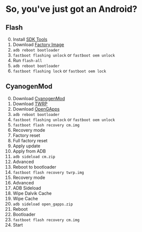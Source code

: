 # So, you've just got an Android?
## Flash
0. Install [SDK Tools](https://developer.android.com/studio/)
0. Download [Factory Image](https://developers.google.com/android/images)
0. `adb reboot bootloader`
0. `fastboot flashing unlock` or `fastboot oem unlock`
0. Run `flash-all`
0. `adb reboot bootloader`
0. `fastboot flashing lock` or `fastboot oem lock`

## CyanogenMod
0. Download [CyanogenMod](https://download.cyanogenmod.org/)
0. Download [TWRP](https://twrp.me/)
0. Download [OpenGApps](http://opengapps.org/)
0. `adb reboot bootloader`
0. `fastboot flashing unlock` or `fastboot oem unlock`
0. `fastboot flash recovery cm.img`
0. Recovery mode
0. Factory reset
0. Full factory reset
0. Apply update
0. Apply from ADB
0. `adb sideload cm.zip`
0. Advanced
0. Reboot to bootloader
0. `fastboot flash recovery twrp.img`
0. Recovery mode
0. Advanced
0. ADB Sideload
0. Wipe Dalvik Cache
0. Wipe Cache
0. `adb sideload open_gapps.zip`
0. Reboot
0. Bootloader
0. `fastboot flash recovery cm.img`
0. Start
